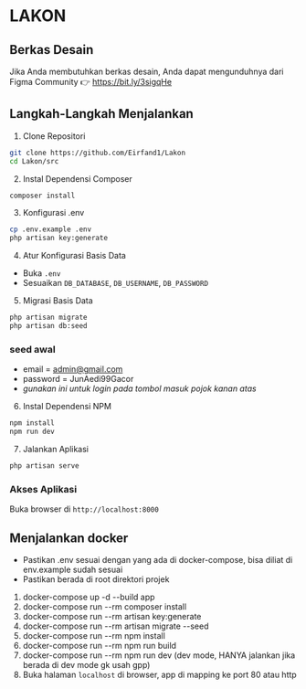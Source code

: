 # LAKON
## Berkas Desain
Jika Anda membutuhkan berkas desain, Anda dapat mengunduhnya dari Figma Community 👉 https://bit.ly/3sigqHe

## Langkah-Langkah Menjalankan

1. Clone Repositori
```bash
git clone https://github.com/Eirfand1/Lakon
cd Lakon/src
```

2. Instal Dependensi Composer
```bash
composer install
```

3. Konfigurasi .env
```bash
cp .env.example .env
php artisan key:generate
```

4. Atur Konfigurasi Basis Data
- Buka `.env`
- Sesuaikan `DB_DATABASE`, `DB_USERNAME`, `DB_PASSWORD`

5. Migrasi Basis Data
```bash
php artisan migrate
php artisan db:seed
```
### seed awal
- email = admin@gmail.com <br/>
- password = JunAedi99Gacor<br/>
- *gunakan ini untuk login pada tombol masuk pojok kanan atas*

6. Instal Dependensi NPM
```bash
npm install
npm run dev
```

7. Jalankan Aplikasi
```bash
php artisan serve
```

### Akses Aplikasi
Buka browser di `http://localhost:8000`

## Menjalankan docker
- Pastikan .env sesuai dengan yang ada di docker-compose, bisa diliat di env.example sudah sesuai
- Pastikan berada di root direktori projek

1. docker-compose up -d --build app
2. docker-compose run --rm composer install 
3. docker-compose run --rm artisan key:generate 
4. docker-compose run --rm artisan migrate --seed
5. docker-compose run --rm npm install 
6. docker-compose run --rm npm run build
7. docker-compose run --rm npm run dev (dev mode, HANYA jalankan jika berada di dev mode gk usah gpp)
8. Buka halaman ```localhost``` di browser, app di mapping ke port 80 atau http

